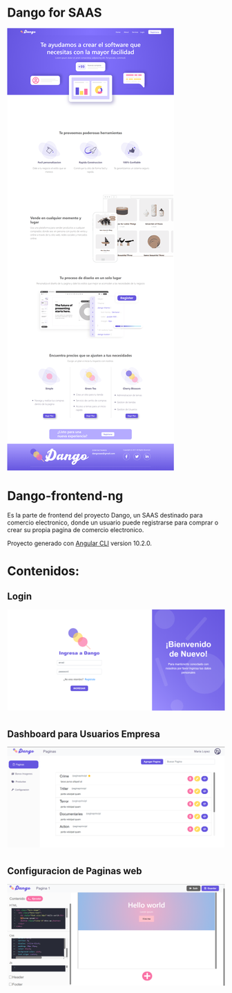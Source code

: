 # Dango for SAAS
![landingpage](https://github.com/paurv/dango-frontend-ng/blob/master/src/assets/img/landing.png?raw=true)

#

# Dango-frontend-ng
Es la parte de frontend del proyecto Dango, un SAAS destinado para comercio electronico, donde un usuario puede registrarse para comprar o crear su propia pagina de comercio electronico.

Proyecto generado con [Angular CLI](https://github.com/angular/angular-cli) version 10.2.0.

#

# Contenidos:

## Login
![dashboard](https://github.com/paurv/dango-frontend-ng/blob/master/src/assets/img/login.png?raw=true)

#

## Dashboard para Usuarios Empresa
![dashboard](https://github.com/paurv/dango-frontend-ng/blob/master/src/assets/img/dashboad.png?raw=true)

#

## Configuracion de Paginas web
![configpage](https://github.com/paurv/dango-frontend-ng/blob/master/src/assets/img/configuration_screen.png?raw=true)

#

